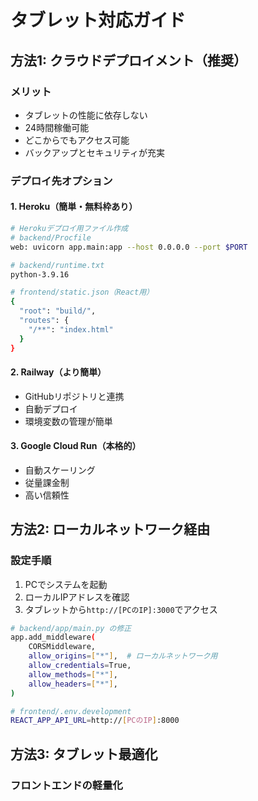 # タブレット対応ガイド

## 方法1: クラウドデプロイメント（推奨）

### メリット
- タブレットの性能に依存しない
- 24時間稼働可能
- どこからでもアクセス可能
- バックアップとセキュリティが充実

### デプロイ先オプション

#### 1. Heroku（簡単・無料枠あり）
```bash
# Herokuデプロイ用ファイル作成
# backend/Procfile
web: uvicorn app.main:app --host 0.0.0.0 --port $PORT

# backend/runtime.txt
python-3.9.16

# frontend/static.json（React用）
{
  "root": "build/",
  "routes": {
    "/**": "index.html"
  }
}
```

#### 2. Railway（より簡単）
- GitHubリポジトリと連携
- 自動デプロイ
- 環境変数の管理が簡単

#### 3. Google Cloud Run（本格的）
- 自動スケーリング
- 従量課金制
- 高い信頼性

## 方法2: ローカルネットワーク経由

### 設定手順
1. PCでシステムを起動
2. ローカルIPアドレスを確認
3. タブレットから`http://[PCのIP]:3000`でアクセス

```bash
# backend/app/main.py の修正
app.add_middleware(
    CORSMiddleware,
    allow_origins=["*"],  # ローカルネットワーク用
    allow_credentials=True,
    allow_methods=["*"],
    allow_headers=["*"],
)

# frontend/.env.development
REACT_APP_API_URL=http://[PCのIP]:8000
```

## 方法3: タブレット最適化

### フロントエンドの軽量化